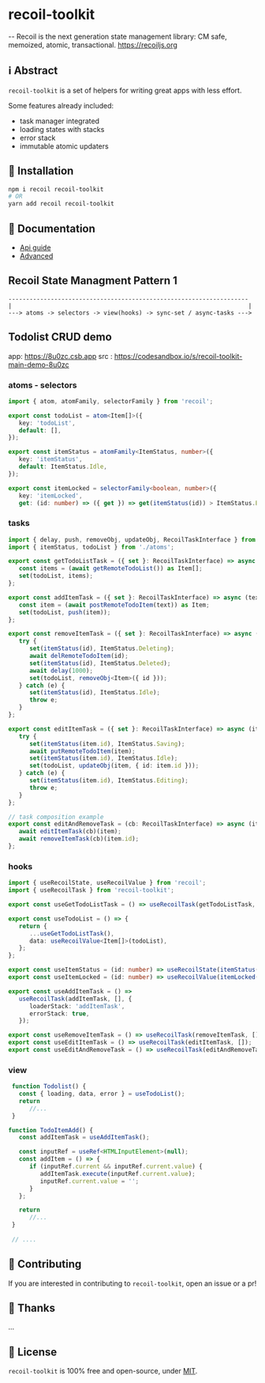 # recoil-toolkit
--
Recoil is the next generation state management library: CM safe, memoized, atomic, transactional. https://recoiljs.org

## ℹ️ Abstract
`recoil-toolkit` is a set of helpers for writing great apps with less effort.

Some features already included:

- task manager integrated
- loading states with stacks
- error stack
- immutable atomic updaters

## 🧰 Installation

```bash
npm i recoil recoil-toolkit
# OR
yarn add recoil recoil-toolkit
```
## 📖 Documentation

- [Api guide](https://github.com/salvoravida/recoil-toolkit/tree/master/README.md)
- [Advanced](https://github.com/salvoravida/recoil-toolkit/tree/master/docs/advanced.md)


## Recoil State Managment Pattern 1

```
--------------------------------------------------------------------
|                                                                   |
---> atoms -> selectors -> view(hooks) -> sync-set / async-tasks --->
```

## Todolist CRUD demo
app: https://8u0zc.csb.app  src : https://codesandbox.io/s/recoil-toolkit-main-demo-8u0zc

### atoms - selectors

```typescript
import { atom, atomFamily, selectorFamily } from 'recoil';

export const todoList = atom<Item[]>({
   key: 'todoList',
   default: [],
});

export const itemStatus = atomFamily<ItemStatus, number>({
   key: 'itemStatus',
   default: ItemStatus.Idle,
});

export const itemLocked = selectorFamily<boolean, number>({
   key: 'itemLocked',
   get: (id: number) => ({ get }) => get(itemStatus(id)) > ItemStatus.Editing,
```

### tasks
```typescript
import { delay, push, removeObj, updateObj, RecoilTaskInterface } from 'recoil-toolkit';
import { itemStatus, todoList } from './atoms';

export const getTodoListTask = ({ set }: RecoilTaskInterface) => async () => {
   const items = (await getRemoteTodoList()) as Item[];
   set(todoList, items);
};

export const addItemTask = ({ set }: RecoilTaskInterface) => async (text: string) => {
   const item = (await postRemoteTodoItem(text)) as Item;
   set(todoList, push(item));
};

export const removeItemTask = ({ set }: RecoilTaskInterface) => async (id: number) => {
   try {
      set(itemStatus(id), ItemStatus.Deleting);
      await delRemoteTodoItem(id);
      set(itemStatus(id), ItemStatus.Deleted);
      await delay(1000);
      set(todoList, removeObj<Item>({ id }));
   } catch (e) {
      set(itemStatus(id), ItemStatus.Idle);
      throw e;
   }
};

export const editItemTask = ({ set }: RecoilTaskInterface) => async (item: Item) => {
   try {
      set(itemStatus(item.id), ItemStatus.Saving);
      await putRemoteTodoItem(item);
      set(itemStatus(item.id), ItemStatus.Idle);
      set(todoList, updateObj(item, { id: item.id }));
   } catch (e) {
      set(itemStatus(item.id), ItemStatus.Editing);
      throw e;
   }
};

// task composition example
export const editAndRemoveTask = (cb: RecoilTaskInterface) => async (item: Item) => {
   await editItemTask(cb)(item);
   await removeItemTask(cb)(item.id);
};
```

### hooks
```typescript
import { useRecoilState, useRecoilValue } from 'recoil';
import { useRecoilTask } from 'recoil-toolkit';

export const useGetTodoListTask = () => useRecoilTask(getTodoListTask, []);

export const useTodoList = () => {
   return {
      ...useGetTodoListTask(),
      data: useRecoilValue<Item[]>(todoList),
   };
};

export const useItemStatus = (id: number) => useRecoilState(itemStatus(id));
export const useItemLocked = (id: number) => useRecoilValue(itemLocked(id));

export const useAddItemTask = () =>
   useRecoilTask(addItemTask, [], {
      loaderStack: 'addItemTask',
      errorStack: true,
   });

export const useRemoveItemTask = () => useRecoilTask(removeItemTask, []);
export const useEditItemTask = () => useRecoilTask(editItemTask, []);
export const useEditAndRemoveTask = () => useRecoilTask(editAndRemoveTask, []);
```

### view
```typescript
 function Todolist() {
   const { loading, data, error } = useTodoList();
   return 
      //...
 }    

function TodoItemAdd() {
   const addItemTask = useAddItemTask();

   const inputRef = useRef<HTMLInputElement>(null);
   const addItem = () => {
      if (inputRef.current && inputRef.current.value) {
         addItemTask.execute(inputRef.current.value);
         inputRef.current.value = '';
      }
   };

   return 
      //...
 } 
 
 // ....
```   


## 👏 Contributing

If you are interested in contributing to `recoil-toolkit`, open an issue or a pr!

## 🎉 Thanks

...

## 📜 License

`recoil-toolkit` is 100% free and open-source, under [MIT](LICENSE).
